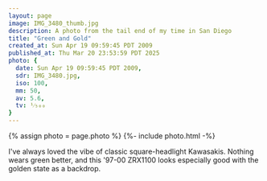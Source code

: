 ```yaml
---
layout: page
image: IMG_3480_thumb.jpg
description: A photo from the tail end of my time in San Diego
title: "Green and Gold"
created_at: Sun Apr 19 09:59:45 PDT 2009
published_at: Thu Mar 20 23:53:59 PDT 2025
photo: {
  date: Sun Apr 19 09:59:45 PDT 2009,
  sdr: IMG_3480.jpg,
  iso: 100,
  mm: 50,
  av: 5.6,
  tv: ¹⁄₅₀₀
}
---
```


{% assign photo = page.photo %}
{%- include photo.html -%}

I've always loved the vibe of classic square-headlight Kawasakis. Nothing wears green better, and this '97-00 ZRX1100 looks especially good with the golden state as a backdrop.

<!-- I was lucky enough to fall into the San Diego Sportbikes meetup group when I started riding. San Diego is a wonderful place to ride a motorcycle and I went on many memorable rides—both daylong and short multidays—with some truly good street riders. -->
